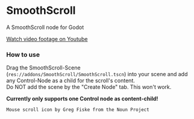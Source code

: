 # SmoothScroll
 A SmoothScroll node for Godot

[Watch video footage on Youtube](https://www.youtube.com/watch?v=6r474hLOfPU)

### How to use
Drag the SmoothScroll-Scene (`res://addons/SmoothScroll/SmoothScroll.tscn`) into your scene and add any Control-Node as a child for the scroll's content.
<br>
Do NOT add the scene by the "Create Node" tab. This won't work.

**Currently only supports one Control node as content-child!**



`Mouse scroll icon by Greg Fiske from the Noun Project`
